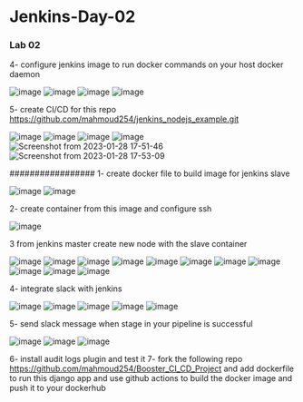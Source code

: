 # Jenkins-Day-02

### Lab 02

4- configure jenkins image to run docker commands on your host docker daemon

![image](https://user-images.githubusercontent.com/40915944/215272859-41336994-a422-4079-9ab8-53ce2edba385.png)
![image](https://user-images.githubusercontent.com/40915944/215272903-f1b71b7a-32fb-4734-bf97-3322e5fb90ea.png)
![image](https://user-images.githubusercontent.com/40915944/215272931-4d798bc4-2759-41fc-a635-f3f2ab430a03.png)
![image](https://user-images.githubusercontent.com/40915944/215273210-7f694cd3-456a-4d01-9b28-17402209b064.png)

5- create CI/CD for this repo https://github.com/mahmoud254/jenkins_nodejs_example.git

![image](https://user-images.githubusercontent.com/40915944/215273800-0638cd3e-edda-486f-9b7e-e18ddb2a37e6.png)
![image](https://user-images.githubusercontent.com/40915944/215273886-f25a6d14-e9f1-4e0f-b4c8-8c61ce2a3f4a.png)
![image](https://user-images.githubusercontent.com/40915944/215276015-f85d7046-2819-42d4-bcfe-deb84698e097.png)
![image](https://user-images.githubusercontent.com/40915944/215276059-f72be395-f05d-43ae-abcf-ae29ec37dd7b.png)
![Screenshot from 2023-01-28 17-51-46](https://user-images.githubusercontent.com/40915944/215354373-7f9ddf89-81f5-4686-ab51-1ef24147ec37.png)
![Screenshot from 2023-01-28 17-53-09](https://user-images.githubusercontent.com/40915944/215354383-71e761a9-85b6-4be3-9b17-2fe04c6e3529.png)


#################
1- create docker file to build image for jenkins slave

![image](https://user-images.githubusercontent.com/40915944/215832932-6ad62f2a-2cab-4419-b38a-669cb859f4b1.png)
![image](https://user-images.githubusercontent.com/40915944/215837654-9a8c2ec4-7224-4ad0-89e4-a45e055174cd.png)

2- create container from this image and configure ssh

![image](https://user-images.githubusercontent.com/40915944/215840377-bccc72cf-03bc-454b-b3f6-e72deefd4a87.png)

3 from jenkins master create new node with the slave container

![image](https://user-images.githubusercontent.com/40915944/215841757-6222e364-be7b-4f22-bc78-6a14e9219b2b.png)
![image](https://user-images.githubusercontent.com/40915944/215842233-e4400b10-2ac7-4f37-8795-65573ed8b5f3.png)
![image](https://user-images.githubusercontent.com/40915944/215842353-4d4c2221-2d18-4083-88ba-d0c6035a287f.png)
![image](https://user-images.githubusercontent.com/40915944/215842485-5ebcd2ea-9d02-44a0-a6fd-3e5bcf2aa345.png)
![image](https://user-images.githubusercontent.com/40915944/215842698-4c33c521-caef-4c0f-b289-893ec6d88003.png)
![image](https://user-images.githubusercontent.com/40915944/215843132-a7b3c629-32dd-434b-b40e-4741ae2c01bd.png)
![image](https://user-images.githubusercontent.com/40915944/215843674-6c6f62ae-b4b9-4728-9048-bab7c4fdbadc.png)
![image](https://user-images.githubusercontent.com/40915944/215843449-14475135-8423-458a-8597-5f5f1d0e6215.png)
![image](https://user-images.githubusercontent.com/40915944/215843508-8ba0518c-a067-4691-bc19-802e89afc840.png)
![image](https://user-images.githubusercontent.com/40915944/215845473-4ec7c878-9b71-4cdf-838d-4dc2c3f23e44.png)
![image](https://user-images.githubusercontent.com/40915944/215843855-10c265ea-5694-480c-9ad8-9cb77dcdd182.png)

4- integrate slack with jenkins

![image](https://user-images.githubusercontent.com/40915944/215874135-998896ec-92fd-40f1-8251-605901cc7a19.png)
![image](https://user-images.githubusercontent.com/40915944/215874189-f4ba45c6-780d-47ae-89b1-fee0552701aa.png)
![image](https://user-images.githubusercontent.com/40915944/215875465-44927a41-f00c-4627-89a3-1e7e0673c012.png)
![image](https://user-images.githubusercontent.com/40915944/215877868-118934c8-3391-41ba-85b6-5266be4d9fc8.png)
![image](https://user-images.githubusercontent.com/40915944/215877919-1b3aa990-936a-4f21-84e5-9e079a1570bf.png)

5- send slack message when stage in your pipeline is successful

![image](https://user-images.githubusercontent.com/40915944/215888233-8db9d00a-1042-42a1-a963-daea315e3042.png)
![image](https://user-images.githubusercontent.com/40915944/215888325-3590950b-c859-45bf-8e91-7f4f74bcd18b.png)
![image](https://user-images.githubusercontent.com/40915944/215888405-aeddb6b9-aeab-4da5-a7ec-764e60d4890e.png)

6- install audit logs plugin and test it
7- fork the following repo https://github.com/mahmoud254/Booster_CI_CD_Project and add dockerfile to run this django app and use github actions to build the docker image and push it to your dockerhub
